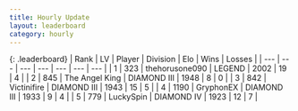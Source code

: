 ```yaml
---
title: Hourly Update
layout: leaderboard
category: hourly
---
```


{: .leaderboard}
| Rank | LV | Player | Division | Elo | Wins | Losses |
| --- | --- | --- | --- | --- | --- | --- |
| <span data-change="0">1</span> | 323 | <span title="ID: 426820">thehorusone090</span> | LEGEND | <span data-change="0">2002</span> | <span data-change="0">19</span> | <span data-change="0">4</span> |
| <span data-change="-">2</span> | 845 | <span title="ID: 547162">The Angel King</span> | DIAMOND III | <span data-change="-">1948</span> | <span data-change="-">8</span> | <span data-change="-">0</span> |
| <span data-change="4">3</span> | 842 | <span title="ID: 112242">Victinifire</span> | DIAMOND III | <span data-change="66">1943</span> | <span data-change="10">15</span> | <span data-change="4">5</span> |
| <span data-change="0">4</span> | 1190 | <span title="ID: 315148">GryphonEX</span> | DIAMOND III | <span data-change="26">1933</span> | <span data-change="5">9</span> | <span data-change="3">4</span> |
| <span data-change="-2">5</span> | 779 | <span title="ID: 498412">LuckySpin</span> | DIAMOND IV | <span data-change="9">1923</span> | <span data-change="1">12</span> | <span data-change="0">7</span> |